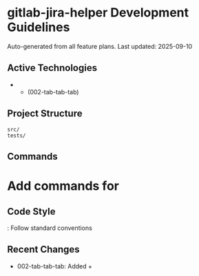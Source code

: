 # gitlab-jira-helper Development Guidelines

Auto-generated from all feature plans. Last updated: 2025-09-10

## Active Technologies
-  +  (002-tab-tab-tab)

## Project Structure
```
src/
tests/
```

## Commands
# Add commands for 

## Code Style
: Follow standard conventions

## Recent Changes
- 002-tab-tab-tab: Added  + 

<!-- MANUAL ADDITIONS START -->
<!-- MANUAL ADDITIONS END -->